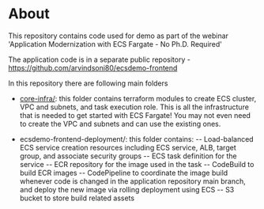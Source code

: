 # About
This repository contains code used for demo as part of the webinar 'Application Modernization with ECS Fargate - No Ph.D. Required'

The application code is in a separate public repository - https://github.com/arvindsoni80/ecsdemo-frontend 

In this repository there are following main folders
- [core-infra/](https://github.com/arvindsoni80/ecs-fg-terraform-webinar-demo/tree/main/core-infra): this folder contains terraform modules to create ECS cluster, VPC and subnets, and task execution role. This is all the infrastructure that is needed to get started with ECS Fargate! You may not even need to create the VPC and subnets and can use the existing ones.


- ecsdemo-frontend-deployment/: this folder contains:
-- Load-balanced ECS service creation resources including ECS service, ALB, target group, and associate security groups
-- ECS task definition for the service
-- ECR repository for the image used in the task
-- CodeBuild to build ECR images
-- CodePipeline to coordinate the image build whenever code is changed in the application repository main branch, and deploy the new image via rolling deployment using ECS 
-- S3 bucket to store build related assets



